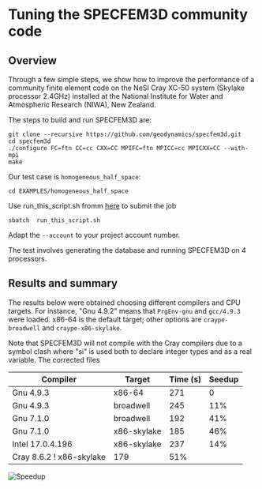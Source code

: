 # Tuning the SPECFEM3D community code


## Overview 

Through a few simple steps, we show how to improve the performance of a community finite element code on the NeSI Cray XC-50 system (Skylake processor 2.4GHz) installed at the National Institute for Water and Atmospheric Research (NIWA), New Zealand. 

The steps to build and run SPECFEM3D are:
```
git clone --recursive https://github.com/geodynamics/specfem3d.git
cd specfem3d
./configure FC=ftn CC=cc CXX=CC MPIFC=ftn MPICC=cc MPICXX=CC --with-mpi 
make
```

Our test case is ```homogeneous_half_space```:
```
cd EXAMPLES/homogeneous_half_space
```
Use run_this_script.sh fromm [here](run_this_script.sh) to submit the job 
```
sbatch  run_this_script.sh
```
Adapt the ```--account``` to your project account number.

The test involves generating the database and running SPECFEM3D on 4 processors.


## Results and summary

The results below were obtained choosing different compilers and CPU targets. For instance, "Gnu 4.9.2" means that ```PrgEnv-gnu``` and ```gcc/4.9.3``` were loaded. x86-64 is the default target; other options are ```craype-broadwell``` and ```craype-x86-skylake```. 

Note that SPECFEM3D will not compile with the Cray compilers due to a symbol clash where "si" is used both to declare integer types and as a real variable. The corrected files 



| Compiler         | Target      | Time (s) |  Seedup |
|------------------|-------------|----------|---------|
| Gnu 4.9.3        | x86-64      | 271      |   0     |
| Gnu 4.9.3        | broadwell   | 245      |  11%    |
| Gnu 7.1.0        | broadwell   | 192      |  41%    |
| Gnu 7.1.0        | x86-skylake | 185      |  46%    |
| Intel 17.0.4.196 | x86-skylake | 237      |  14%    |
| Cray 8.6.2       ! x86-skylake | 179      |  51%    |


![Speedup](001-cray-env-speedup.png)




